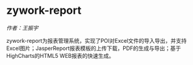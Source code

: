 # zywork-report

*作者：王振宇*

zywork-report为报表管理系统，实现了POI对Excel文件的导入导出，并支持Excel图片；JasperReport报表模板的上传下载，PDF的生成与导出；基于HighCharts的HTML5 WEB报表的快速生成。


